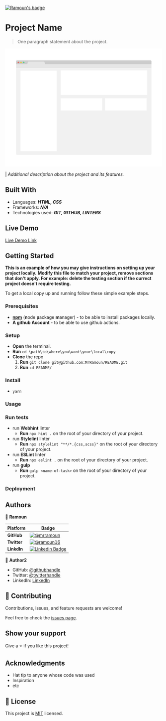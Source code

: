 [![Ramoun's badge](https://img.shields.io/static/v1?label=BY&message=RAMOUN&color=birghtgreen)](https://mrramoun.github.io)

<!-- Feel Free to Add, Update, Delete Any Section you find needs so -->

# Project Name

> One paragraph statement about the project.

![screenshot](images/app_screenshot.png)

| *Additional description about the project and its features.*

## Built With

- Languages: _**HTML, CSS**_
- Frameworks: _**N/A**_
- Technologies used: _**GIT, GITHUB, LINTERS**_

## Live Demo

[Live Demo Link](https://livedemo.com)

## Getting Started

**This is an example of how you may give instructions on setting up your project locally.**
**Modify this file to match your project, remove sections that don't apply. For example: delete the testing section if the currect project doesn't require testing.**

To get a local copy up and running follow these simple example steps.

### Prerequisites

- [**npm**](https://nodejs.org) (**n**ode **p**ackage **m**anager) - to be able to install packages locally.
- **A github Account** - to be able to use github actions.

### Setup

- **Open** the terminal.
- **Run** `cd \path\to\where\you\want\your\local\copy`
- **Clone** the repo
  1. **Run** `git clone git@github.com:MrRamoun/README.git`
  2. **Run** `cd README/`

### Install

- `yarn`

### Usage

### Run tests

- run **Webhint** linter
  - **Run** `npx hint .` on the root of your directory of your project.
- run **Stylelint** linter
  - **Run** `npx stylelint "**/*.{css,scss}"` on the root of your directory of your project.
- run **ESLint** linter
  - **Run** `npx eslint .` on the root of your directory of your project.
- run **gulp**
  - **Run** `gulp <name-of-task>` on the root of your directory of your project.

### Deployment

## Authors

<!-- Only Change Username for Different Accounts -->

👤 **Ramoun**

 Platform | Badge |
 --- | --- |
 **GitHub**  | [![@mrramoun](https://img.shields.io/github/followers/MrRamoun?label=Ramoun&style=social)](https://github.com/mrramoun)
 **Twitter** | [![@ramoun16](https://img.shields.io/twitter/follow/ramoun16?label=ramoun16&style=social)](https://twitter.com/ramoun16)
 **LinkdIn** | [![Linkedin Badge](https://img.shields.io/badge/-Ramoun-blue?style=social&logo=Linkedin&logoColor=blue&link=https://www.linkedin.com/in/ramoun)](https://www.linkedin.com/in/ramoun/)

👤 **Author2**

- GitHub: [@githubhandle](https://github.com/githubhandle)
- Twitter: [@twitterhandle](https://twitter.com/twitterhandle)
- LinkedIn: [LinkedIn](https://linkedin.com/linkedinhandle)

## 🤝 Contributing

Contributions, issues, and feature requests are welcome!

Feel free to check the [issues page](https://github.com/MrRamoun/WEBDEV/issues).

## Show your support

Give a ⭐️ if you like this project!

## Acknowledgments

- Hat tip to anyone whose code was used
- Inspiration
- etc

## 📝 License

This project is [MIT](/LICENSE) licensed.
